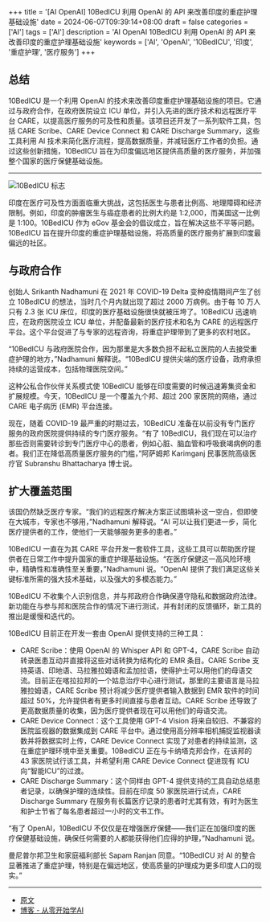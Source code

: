 +++
title = '[AI OpenAI] 10BedICU 利用 OpenAI 的 API 来改善印度的重症护理基础设施'
date = 2024-06-07T09:39:14+08:00
draft = false
categories = ['AI']
tags = ['AI']
description = 'AI OpenAI 10BedICU 利用 OpenAI 的 API 来改善印度的重症护理基础设施'
keywords = ['AI', 'OpenAI', '10BedICU', '印度', '重症护理', '医疗服务']
+++

## 总结
10BedICU 是一个利用 OpenAI 的技术来改善印度重症护理基础设施的项目。它通过与政府合作，在政府医院设立 ICU 单位，并引入先进的医疗技术和远程医疗平台 CARE，以提高医疗服务的可及性和质量。该项目还开发了一系列软件工具，包括 CARE Scribe、CARE Device Connect 和 CARE Discharge Summary，这些工具利用 AI 技术来简化医疗流程，提高数据质量，并减轻医疗工作者的负担。通过这些创新措施，10BedICU 旨在为印度偏远地区提供高质量的医疗服务，并加强整个国家的医疗保健基础设施。

---

![10BedICU 标志](https://images.ctfassets.net/kftzwdyauwt9/Uw8hmWd17OgUKHrKg02r6/1b8c9fdf236bd3f01f6945a8d382ed8f/10BedICU.png?w=1920&q=90&fm=webp)

印度在医疗可及性方面面临重大挑战，这包括医生与患者比例高、地理障碍和经济限制。例如，印度的肿瘤医生与癌症患者的比例大约是 1:2,000，而美国这一比例是 1:100。10BedICU 作为 eGov 基金会的倡议成立，旨在解决这些不平等问题。10BedICU 旨在提升印度的重症护理基础设施，将高质量的医疗服务扩展到印度最偏远的社区。

## 与政府合作
创始人 Srikanth Nadhamuni 在 2021 年 COVID-19 Delta 变种疫情期间产生了创立 10BedICU 的想法，当时几个月内就出现了超过 2000 万病例。由于每 10 万人只有 2.3 张 ICU 床位，印度的医疗基础设施很快就被压垮了。10BedICU 迅速响应，在政府医院设立 ICU 单位，并配备最新的医疗技术和名为 CARE 的远程医疗平台。这个平台促进了与专家的远程咨询，将重症护理带到了更多的农村地区。

“10BedICU 与政府医院合作，因为那里是大多数负担不起私立医院的人去接受重症护理的地方，”Nadhamuni 解释说。“10BedICU 提供尖端的医疗设备，政府承担持续的运营成本，包括物理医院空间。”

这种公私合作伙伴关系模式使 10BedICU 能够在印度需要的时候迅速筹集资金和扩展规模。今天，10BedICU 是一个覆盖九个邦、超过 200 家医院的网络，通过 CARE 电子病历 (EMR) 平台连接。

现在，随着 COVID-19 最严重的时期过去，10BedICU 准备在以前没有专门医疗服务的政府医院提供持续的专门医疗服务。“有了 10BedICU，我们现在可以治疗那些否则需要转诊到专门医疗中心的患者，例如心脏、脑血管和呼吸衰竭病例的患者。我们正在降低高质量医疗服务的门槛，”阿萨姆邦 Karimganj 民事医院高级医疗官 Subranshu Bhattacharya 博士说。

## 扩大覆盖范围
该国仍然缺乏医疗专家。“我们的远程医疗解决方案正试图填补这一空白，但即使在大城市，专家也不够用，”Nadhamuni 解释说。“AI 可以让我们更进一步，简化医疗提供者的工作，使他们一天能够服务更多的患者。”

10BedICU 一直在为其 CARE 平台开发一套软件工具，这些工具可以帮助医疗提供者在日常工作中提升国家的重症护理基础设施。“在医疗保健这一高风险环境中，精确性和准确性至关重要，”Nadhamuni 说。“OpenAI 提供了我们满足这些关键标准所需的强大技术基础，以及强大的多模态能力。”

10BedICU 不收集个人识别信息，并与邦政府合作确保遵守隐私和数据政府法律。新功能在与参与邦和医院合作的情况下进行测试，并有封闭的反馈循环，新工具的推出是缓慢和迭代的。

10BedICU 目前正在开发一套由 OpenAI 提供支持的三种工具：

- CARE Scribe：使用 OpenAI 的 Whisper API 和 GPT-4，CARE Scribe 自动转录医患互动并直接将这些对话转换为结构化的 EMR 条目。CARE Scribe 支持英语、印地语、马拉雅拉姆语和孟加拉语，使得护士可以用他们的母语交流。目前正在喀拉拉邦的一个姑息治疗中心进行测试，那里的主要语言是马拉雅拉姆语，CARE Scribe 预计将减少医疗提供者输入数据到 EMR 软件的时间超过 50%，允许提供者有更多时间直接与患者互动。CARE Scribe 还导致了更高数据质量的收集，因为医疗提供者现在可以用他们的母语交流。
- CARE Device Connect：这个工具使用 GPT-4 Vision 将来自较旧、不兼容的医院监视器的数据集成到 CARE 平台中。通过使用高分辨率相机捕捉监视器读数并将数据实时上传，CARE Device Connect 实现了对患者的持续监测，这在重症护理环境中至关重要。10BedICU 正在与卡纳塔克邦合作，在该邦的 43 家医院试行该工具，并希望利用 CARE Device Connect 促进现有 ICU 向“智能ICU”的过渡。
- CARE Discharge Summary：这个同样由 GPT-4 提供支持的工具自动总结患者记录，以确保护理的连续性。目前在印度 50 家医院进行试点，CARE Discharge Summary 在服务有长篇医疗记录的患者时尤其有效，有时为医生和护士节省了每名患者超过一小时的文书工作。

“有了 OpenAI，10BedICU 不仅仅是在增强医疗保健——我们正在加强印度的医疗保健基础设施，确保任何需要的人都能获得他们应得的护理，”Nadhamuni 说。

曼尼普尔邦卫生和家庭福利部长 Sapam Ranjan 同意。“10BedICU 对 AI 的整合显著推进了重症护理，特别是在偏远地区，使高质量的护理成为更多印度人口的现实。”

---

- [原文](https://openai.com/index/10bedicu/)
- [博客 - 从零开始学AI](https://blog.aihub2022.top/zh/post/ai-openai-10bedicu/)
<!-- - [公众号 - 从零开始学AI](...) -->
<!-- - [CSDN - 从零开始学AI](...) -->
<!-- - [掘金 - 从零开始学AI](...) -->
<!-- - [知乎 - 从零开始学AI](...) -->
<!-- - [阿里云 - 从零开始学AI](...) -->
<!-- - [腾讯云 - 从零开始学AI](...) -->
